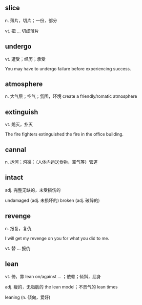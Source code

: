 ## slice

n. 薄片，切片；一份，部分

vt. 把 ... 切成薄片

## undergo

vt. 遭受；经历；承受

You may have to undergo failure before experiencing success.

## atmosphere

n. 大气层；空气；氛围，环境 create a friendly/romatic atmosphere

## extinguish

vt. 熄灭，扑灭 

The fire fighters extinguished the fire in the office building.

## cannal

n. 运河；沟渠；（人体内运送食物，空气等）管道

## intact

adj. 完整无缺的，未受损伤的

undamaged (adj. 未损坏的) broken (adj. 破碎的)

## revenge

n. 报复，复仇 

I will get my revenge on you for what you did to me.

vt. 替 ... 报仇

## lean 

vt. 倚，靠 lean on/against ... ；依赖；倾斜，屈身

adj. 瘦的，无脂肪的 the lean model；不景气的 lean times

leaning (n. 倾向，爱好)